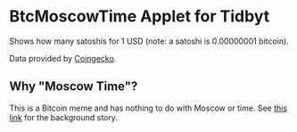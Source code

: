 # BtcMoscowTime Applet for Tidbyt

Shows how many satoshis for 1 USD (note: a satoshi is 0.00000001 bitcoin).

Data provided by [Coingecko](https://www.coingecko.com/en/api).

## Why "Moscow Time"?
This is a Bitcoin meme and has nothing to do with Moscow or time. See [this link](https://protos.com/bitcoin-clock-moscow-time-jack-dorsey-blockclock-memes/) for the background story.
